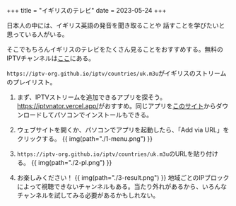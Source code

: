 +++
title = "イギリスのテレビ"
date = 2023-05-24
+++

日本人の中には、イギリス英語の発音を聞き取ることや 話すことを学びたいと思っている人がいる。 

そこでもちろんイギリスのテレビをたくさん見ることをおすすめする。無料のIPTVチャンネルは[ここ](https://github.com/iptv-org/iptv)にある。

`https://iptv-org.github.io/iptv/countries/uk.m3u`がイギリスのストリームのプレイリスト。

1. まず、IPTVストリームを追加できるアプリを探そう。<https://iptvnator.vercel.app/>がおすすめ。同じアプリを[このサイト](https://github.com/4gray/iptvnator/releases)からダウンロードしてパソコンでインストールもできる。

2. ウェブサイトを開くか、パソコンでアプリを起動したら、「Add via URL」をクリックする。
  {{ img(path="./1-menu.png") }}

3. `https://iptv-org.github.io/iptv/countries/uk.m3u`のURLを貼り付ける。
  {{ img(path="./2-pl.png") }}

4. お楽しみください！
  {{ img(path="./3-result.png") }}
  地域ごとのIPブロックによって視聴できないチャンネルもある。当たり外れがあるから、いろんなチャンネルを試してみる必要があるかもしれない。
